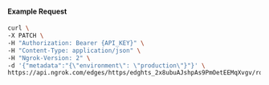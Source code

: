 <!-- Code generated for API Clients. DO NOT EDIT. -->

#### Example Request

```bash
curl \
-X PATCH \
-H "Authorization: Bearer {API_KEY}" \
-H "Content-Type: application/json" \
-H "Ngrok-Version: 2" \
-d '{"metadata":"{\"environment\": \"production\"}"}' \
https://api.ngrok.com/edges/https/edghts_2x8ubuAJshpAs9PmOetEEMqXvgv/routes/edghtsrt_2x8ubxf3SQ4rM4G1Bc3jnxMZ1k5
```
